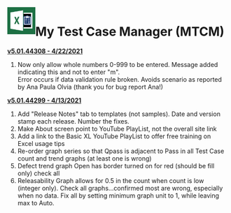 <img align="left" src="https://github.com/DataResearchLabs/my_test_case_manager/blob/main/img/application_icon.png" width="64px">

# My Test Case Manager (MTCM) 


<ins>**v5.01.44308  -  4/22/2021**</ins><br>
1. Now only allow whole numbers 0-999 to be entered.  Message added indicating this and not to enter "m".<br>
   Error occurs if data validation rule broken.  Avoids scenario as reported by Ana Paula Olvia (thank you for bug report Ana!)<br>


<ins>**v5.01.44299  -  4/13/2021**</ins><br>
1. Add "Release Notes" tab to templates (not samples).  Date and version stamp each release.  Number the fixes.<br>
2. Make About screen point to YouTube PlayList, not the overall site link<br>
3. Add a link to the Basic XL YouTube PlayList to offer free training on Excel usage tips<br>
4. Re-order graph series so that Qpass is adjacent to Pass in all Test Case count and trend graphs (at least one is wrong)<br>
5. Defect trend graph Open has border turned on for red (should be fill only) check all<br>
6. Releasability Graph allows for 0.5 in the count when count is low (integer only).  Check all graphs…confirmed most are wrong, especially when no data.  Fix all by setting minimum graph unit to 1, while leaving max to Auto.<br>
<br>
